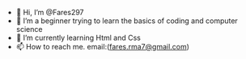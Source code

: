 - 👋 Hi, I’m @Fares297
- 👀 I’m a beginner trying to learn the basics of coding and computer science
- 🌱 I’m currently learning Html and Css
- 📫 How to reach me. email:(fares.rma7@gmail.com) 

<!---
Fares297/Fares297 is a ✨ special ✨ repository because its `README.md` (this file) appears on your GitHub profile.
You can click the Preview link to take a look at your changes.
--->

